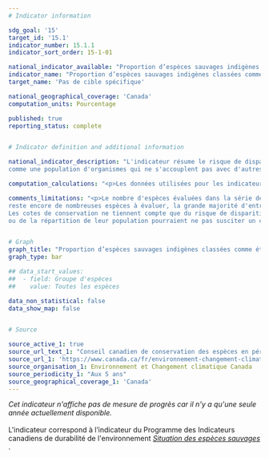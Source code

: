```yaml
---
# Indicator information

sdg_goal: '15'
target_id: '15.1'
indicator_number: 15.1.1
indicator_sort_order: 15-1-01

national_indicator_available: "Proportion d’espèces sauvages indigènes classées comme étant en sécurité ou apparemment en sécurité selon le risque de disparition national"
indicator_name: "Proportion d’espèces sauvages indigènes classées comme étant en sécurité ou apparemment en sécurité selon le risque de disparition national"
target_name: 'Pas de cible spécifique'

national_geographical_coverage: 'Canada'
computation_units: Pourcentage

published: true
reporting_status: complete


# Indicator definition and additional information

national_indicator_description: "L'indicateur résume le risque de disparition des différentes espèces au Canada. Une espèce est définie 
comme une population d'organismes qui ne s'accouplent pas avec d'autres populations même lorsqu'elles occupent un même territoire au même moment. <em>Environnement et Changement climatique Canada (ECCC)</em>"

computation_calculations: "<p>Les données utilisées pour les indicateurs sont tirées du rapport Espèces sauvages 2015. Le rapport Espèces sauvages fournit une évaluation de la situation générale des espèces canadiennes dans l'ensemble des provinces, des territoires et des régions océaniques, ainsi qu'à l'échelle nationale. <br><br>Le niveau de risque de disparition national est une évaluation de la probabilité qu'une espèce donnée disparaisse du Canada. Ce niveau de risque est fondé sur la rareté de l'espèce, sur les tendances récentes de la taille et de la répartition de sa population ainsi que sur les menaces pesant sur elle. <em>(ECCC)</em></p>"

comments_limitations: "<p>Le nombre d'espèces évaluées dans la série de rapports Espèces sauvages est passé de 1 670 en 2000 à 29 848 en 2015. Cependant, il 
reste encore de nombreuses espèces à évaluer, la grande majorité d'entre elles étant des insectes et d'autres invertébrés.<br><br>
Les cotes de conservation ne tiennent compte que du risque de disparition du Canada. Il s'ensuit que pour certaines espèces, des changements importants de la taille 
ou de la répartition de leur population pourraient ne pas susciter un changement de leur cote de conservation. <em>(ECCC)</em></p>"


# Graph
graph_title: "Proportion d’espèces sauvages indigènes classées comme étant en sécurité ou apparemment en sécurité"
graph_type: bar

## data_start_values:
##  - field: Groupe d'espèces
##    value: Toutes les espèces

data_non_statistical: false
data_show_map: false


# Source

source_active_1: true
source_url_text_1: "Conseil canadien de conservation des espèces en péril (2016) Espèces sauvages 2015 : la situation générale des espèces au Canada, Groupe de travail national sur la situation générale."
source_url_1: 'https://www.canada.ca/fr/environnement-changement-climatique/services/indicateurs-environnementaux/situation-especes-sauvages.html'
source_organisation_1: Environnement et Changement climatique Canada
source_periodicity_1: "Aux 5 ans"
source_geographical_coverage_1: 'Canada'
---
```

<i>Cet indicateur n'affiche pas de mesure de progrès car il n'y a qu'une seule année actuellement disponible.</i><br><br>
L'indicateur correspond à l’indicateur du Programme des Indicateurs canadiens de durabilité de l'environnement <a href="https://www.canada.ca/fr/environnement-changement-climatique/services/indicateurs-environnementaux/situation-especes-sauvages.html"> <em>Situation des espèces sauvages </em></a>.
